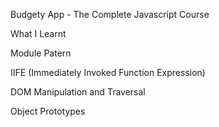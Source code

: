 Budgety App - The Complete Javascript Course

What I Learnt

Module Patern

IIFE (Immediately Invoked Function Expression)

DOM Manipulation and Traversal

Object Prototypes
